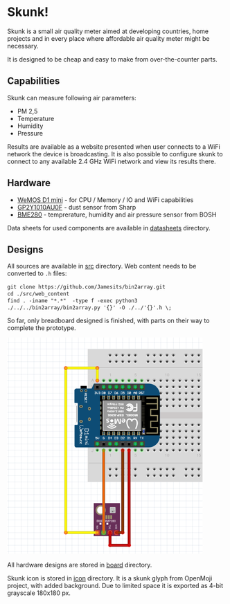 # Skunk!

Skunk is a small air quality meter aimed at developing countries, home projects and in every place where affordable air quality meter might be necessary. 

It is designed to be cheap and easy to make from over-the-counter parts.

## Capabilities

Skunk can measure following air parameters:

* PM 2,5
* Temperature
* Humidity
* Pressure

Results are available as a website presented when user connects to a WiFi network the device is broadcasting. It is also possible to configure skunk to connect to any available 2.4 GHz WiFi network and view its results there.

## Hardware

* [WeMOS D1 mini](https://www.wemos.cc/en/latest/d1/d1_mini.html) - for CPU / Memory / IO and WiFi capabilities
* [GP2Y1010AU0F](https://www.sharpsde.com/products/optoelectronic-components/model/GP2Y1010AU0F/) - dust sensor from Sharp
* [BME280](https://www.bosch-sensortec.com/products/environmental-sensors/humidity-sensors-bme280/) - temprerature, humidity and air pressure sensor from BOSH

Data sheets for used components are available in [datasheets](/datasheets) directory.

## Designs

All sources are available in [src](/src) directory. Web content needs to be converted to `.h` files:

```
git clone https://github.com/Jamesits/bin2array.git 
cd ./src/web_content
find . -iname "*.*"  -type f -exec python3 ./../../bin2array/bin2array.py '{}' -O ./../'{}'.h \;
```

So far, only breadboard designed is finished, with parts on their way to complete the prototype. 

![prototype_bb](docs/prototype_bb.png)

All hardware designs are stored in [board](/board) directory.

Skunk icon is stored in [icon](/icon) directory. It is a skunk glyph from OpenMoji project, with added background. Due to limited space it is exported as 4-bit grayscale 180x180 px.
